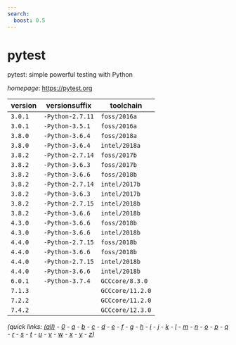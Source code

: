 ```yaml
---
search:
  boost: 0.5
---
```

# pytest

pytest: simple powerful testing with Python

*homepage*: <https://pytest.org>

version | versionsuffix | toolchain
--------|---------------|----------
``3.0.1`` | ``-Python-2.7.11`` | ``foss/2016a``
``3.0.1`` | ``-Python-3.5.1`` | ``foss/2016a``
``3.8.0`` | ``-Python-3.6.4`` | ``foss/2018a``
``3.8.0`` | ``-Python-3.6.4`` | ``intel/2018a``
``3.8.2`` | ``-Python-2.7.14`` | ``foss/2017b``
``3.8.2`` | ``-Python-3.6.3`` | ``foss/2017b``
``3.8.2`` | ``-Python-3.6.6`` | ``foss/2018b``
``3.8.2`` | ``-Python-2.7.14`` | ``intel/2017b``
``3.8.2`` | ``-Python-3.6.3`` | ``intel/2017b``
``3.8.2`` | ``-Python-2.7.15`` | ``intel/2018b``
``3.8.2`` | ``-Python-3.6.6`` | ``intel/2018b``
``4.3.0`` | ``-Python-3.6.6`` | ``foss/2018b``
``4.3.0`` | ``-Python-3.6.6`` | ``intel/2018b``
``4.4.0`` | ``-Python-2.7.15`` | ``foss/2018b``
``4.4.0`` | ``-Python-3.6.6`` | ``foss/2018b``
``4.4.0`` | ``-Python-2.7.15`` | ``intel/2018b``
``4.4.0`` | ``-Python-3.6.6`` | ``intel/2018b``
``6.0.1`` | ``-Python-3.7.4`` | ``GCCcore/8.3.0``
``7.1.3`` |  | ``GCCcore/11.2.0``
``7.2.2`` |  | ``GCCcore/11.2.0``
``7.4.2`` |  | ``GCCcore/12.3.0``


*(quick links: [(all)](../index.md) - [0](../0/index.md) - [a](../a/index.md) - [b](../b/index.md) - [c](../c/index.md) - [d](../d/index.md) - [e](../e/index.md) - [f](../f/index.md) - [g](../g/index.md) - [h](../h/index.md) - [i](../i/index.md) - [j](../j/index.md) - [k](../k/index.md) - [l](../l/index.md) - [m](../m/index.md) - [n](../n/index.md) - [o](../o/index.md) - [p](../p/index.md) - [q](../q/index.md) - [r](../r/index.md) - [s](../s/index.md) - [t](../t/index.md) - [u](../u/index.md) - [v](../v/index.md) - [w](../w/index.md) - [x](../x/index.md) - [y](../y/index.md) - [z](../z/index.md))*

